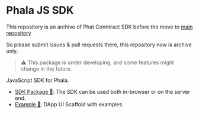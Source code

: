 # Phala JS SDK

This repository is an archive of Phat Conntract SDK before the move to [main repository](https://github.com/Phala-Network/phala-blockchain/tree/master/frontend/packages/sdk)

So please submit issues & pull requests there, this repository now is archive only.

> ⚠️ This package is under developing, and some features might change in the future.

JavaScript SDK for Phala.

- [SDK Package 🔗](packages/sdk): The SDK can be used both in-browser or on the server end.
- [Example 🔗](packages/example): DApp UI Scaffold with examples.
